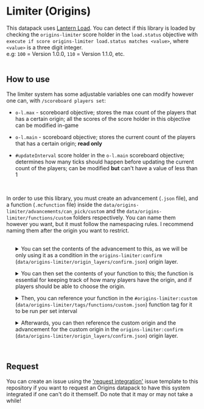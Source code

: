 # Limiter (Origins)

This datapack uses [Lantern Load](https://github.com/LanternMC/Load). You can detect if this library is loaded by checking the `origins-limiter` score holder in the `load.status` objective with `execute if score origins-limiter load.status matches <value>`, where `<value>` is a three digit integer.
<br>
e.g: `100` = Version 1.0.0, `110` = Version 1.1.0, etc.
<br>
<br>


## How to use
The limiter system has some adjustable variables one can modify however one can, with `/scoreboard players set`:

* `o-l.max` - scoreboard objective; stores the max count of the players that has a certain origin; all the scores of the score holder in this objective can be modified in-game
  
* `o-l.main` - scoreboard objective; stores the current count of the players that has a certain origin; **read only**

* `#updateInterval` score holder in the `o-l.main` scoreboard objective; determines how many ticks should happen before updating the current count of the players; can be modified **but** can't have a value of less than 1
<br> 

In order to use this library, you must create an advancement (`.json` file), and a function (`.mcfunction` file) inside the `data/origins-limiter/advancements/can_pick/custom` and the `data/origins-limiter/functions/custom` folders respectively. You can name them however you want, but it must follow the namespacing rules. I recommend naming them after the origin you want to restrict.
<br>
<br>

<ol>
<details>

<summary>You can set the contents of the advancement to this, as we will be only using it as a condition in the <code>origins-limiter:confirm</code> (<code>data/origins-limiter/origin_layers/confirm.json</code>) origin layer.</summary>

```json
{
    "criteria": {
        "restrict": {
            "trigger": "minecraft:impossible"
        }
    }
}
```

* This advancement being in the `data/origins-limiter/advancements/can_pick/custom` folder

</details>
</ol>

<ol>
<details>

<summary>You can then set the contents of your function to this; the function is essential for keeping track of how many players have the origin, and if players should be able to choose the origin.</summary>

```mcfunction
#   Set the max count for this origin once (can then be changed in-game afterwards)
execute unless score %example o-l.max = %example o-l.max run scoreboard players set %example o-l.max 1


#   Store the count of the players that currently have this origin
execute store result score %example o-l.main if entity @a[nbt = {cardinal_components: {"origins:origin": {OriginLayers: [{Origin: "origins:example"}]}}}]


#   Grant the player an advancement to indicate that the max count for this origin has been reached; used to restricting players from choosing the origin in the `origins:origin` origin layer
execute if score %example o-l.main < %example o-l.max run advancement grant @a only origins-limiter:can_pick/custom/example

execute if score %example o-l.main >= %example o-l.max run advancement revoke @a only origins-limiter:can_pick/custom/example
```

* This function being in the `data/origins-limiter/functions/custom` folder

* `%example` is a score holder in both the `o-l.main` and `o-l.max` scoreboard objectives for the `origins:example` origin

* `origins-limiter:can_pick/custom/example` being the advancement for the `origins:example` origin

</details>
</ol>

<ol>
<details>

<summary>Then, you can reference your function in the <code>#origins-limiter:custom</code> (<code>data/origins-limiter/tags/functions/custom.json</code>) function tag for it to be run per set interval</summary>

```json
{
    "values": [
        "origins-limiter:custom/example"
    ]
}
```

* `origins-limiter:custom/example` (`data/origins-limiter/functions/custom/example.mcfunction`) being the function for the `origins:example` origin

</details>
</ol>

<ol>
<details>
<summary>Afterwards, you can then reference the custom origin and the advancement for the custom origin in the <code>origins-limiter:confirm</code> (<code>data/origins-limiter/origin_layers/confirm.json</code>) origin layer.</summary>

```json
{
    "origins": [
        {
            "condition": {
                "type": "origins:and",
                "conditions": [
                    {
                        "type": "origins:origin",
                        "origin": "origins:example"
                    },
                    {
                        "type": "origins:advancement",
                        "advancement": "origins-limiter:can_pick/custom/example"
                    }
                ]
            },
            "origins": [
                "origins:example"
            ]
        }
    ]
}
```

* `origins-limiter:can_pick/custom/example` being the advancement you made in `data/origins-limiter/advancements/custom`
* `origins:example` being the origin JSON

</details>
</ol>
<br>


## Request
You can create an issue using the ['request integration'](https://github.com/eggohito/origins-limiter/issues/new?assignees=&labels=request&template=request-integration.md&title=%5BREQUEST%5D) issue template to this repository if you want to request an Origins datapack to have this system integrated if one can't do it themself. Do note that it may or may not take a while!
